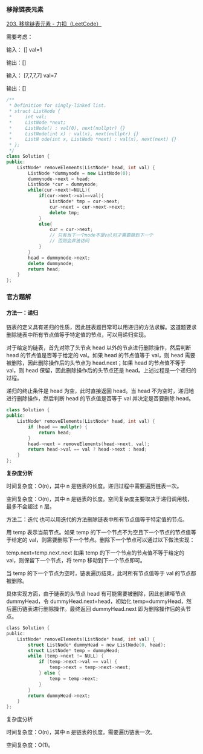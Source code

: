 ### 移除链表元素

[203. 移除链表元素 - 力扣（LeetCode）](https://leetcode.cn/problems/remove-linked-list-elements/solutions/813358/yi-chu-lian-biao-yuan-su-by-leetcode-sol-654m/)

需要考虑：

输入： []     val=1

输出：[]

输入： [7,7,7,7]   val=7

输出：[]

```cpp
/**
 * Definition for singly-linked list.
 * struct ListNode {
 *     int val;
 *     ListNode *next;
 *     ListNode() : val(0), next(nullptr) {}
 *     ListNode(int x) : val(x), next(nullptr) {}
 *     ListN ode(int x, ListNode *next) : val(x), next(next) {}
 * };
 */
class Solution {
public:
    ListNode* removeElements(ListNode* head, int val) {
        ListNode *dummynode = new ListNode(0);
        dummynode->next = head;
        ListNode *cur = dummynode;
        while(cur->next!=NULL){
            if(cur->next->val==val){
                ListNode* tmp = cur->next;
                cur->next = cur->next->next;
                delete tmp;
            }
            else{
                cur = cur->next;   
                // 只有当下一个node不是val时才需要跳到下一个
                // 否则会非法访问
            }
        }
        head = dummynode->next;
        delete dummynode;
        return head;
    }
};
```

### 官方题解

#### 方法一：递归
链表的定义具有递归的性质，因此链表题目常可以用递归的方法求解。这道题要求删除链表中所有节点值等于特定值的节点，可以用递归实现。

对于给定的链表，首先对除了头节点 head 以外的节点进行删除操作，然后判断 head 的节点值是否等于给定的 val。如果 head 的节点值等于 val，则 head 需要被删除，因此删除操作后的头节点为 head.next；如果 head 的节点值不等于 val，则 head 保留，因此删除操作后的头节点还是 head。上述过程是一个递归的过程。

递归的终止条件是 head 为空，此时直接返回 head。当 head 不为空时，递归地进行删除操作，然后判断 head 的节点值是否等于 val 并决定是否要删除 head。

```cpp
class Solution {
public:
    ListNode* removeElements(ListNode* head, int val) {
        if (head == nullptr) {
            return head;
        }
        head->next = removeElements(head->next, val);
        return head->val == val ? head->next : head;
    }
};

```

**复杂度分析**

时间复杂度：O(n)，其中 n 是链表的长度。递归过程中需要遍历链表一次。

空间复杂度：O(n)，其中 n 是链表的长度。空间复杂度主要取决于递归调用栈，最多不会超过 n 层。

方法二：迭代
也可以用迭代的方法删除链表中所有节点值等于特定值的节点。

用 temp 表示当前节点。如果 temp 的下一个节点不为空且下一个节点的节点值等于给定的 val，则需要删除下一个节点。删除下一个节点可以通过以下做法实现：

temp.next=temp.next.next
如果 temp 的下一个节点的节点值不等于给定的 val，则保留下一个节点，将 temp 移动到下一个节点即可。

当 temp 的下一个节点为空时，链表遍历结束，此时所有节点值等于 val 的节点都被删除。

具体实现方面，由于链表的头节点 head 有可能需要被删除，因此创建哑节点 dummyHead，令 dummyHead.next=head，初始化 temp=dummyHead，然后遍历链表进行删除操作。最终返回 dummyHead.next 即为删除操作后的头节点。

```c
class Solution {
public:
    ListNode* removeElements(ListNode* head, int val) {
        struct ListNode* dummyHead = new ListNode(0, head);
        struct ListNode* temp = dummyHead;
        while (temp->next != NULL) {
            if (temp->next->val == val) {
                temp->next = temp->next->next;
            } else {
                temp = temp->next;
            }
        }
        return dummyHead->next;
    }
};
```

复杂度分析

时间复杂度：O(n)，其中 n 是链表的长度。需要遍历链表一次。

空间复杂度：O(1)。

